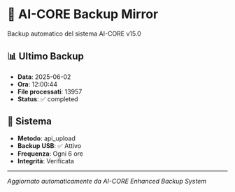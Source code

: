 # 🧬 AI-CORE Backup Mirror

Backup automatico del sistema AI-CORE v15.0

## 📊 Ultimo Backup
- **Data**: 2025-06-02
- **Ora**: 12:00:44
- **File processati**: 13957
- **Status**: ✅ completed

## 🎯 Sistema
- **Metodo**: api_upload
- **Backup USB**: ✅ Attivo
- **Frequenza**: Ogni 6 ore
- **Integrità**: Verificata

---
*Aggiornato automaticamente da AI-CORE Enhanced Backup System*
